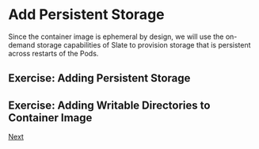 # Add Persistent Storage

Since the container image is ephemeral by design, we will use the on-demand
storage capabilities of Slate to provision storage that is persistent across
restarts of the Pods.

## Exercise: Adding Persistent Storage

## Exercise: Adding Writable Directories to Container Image

[Next](07_next_steps.md)
